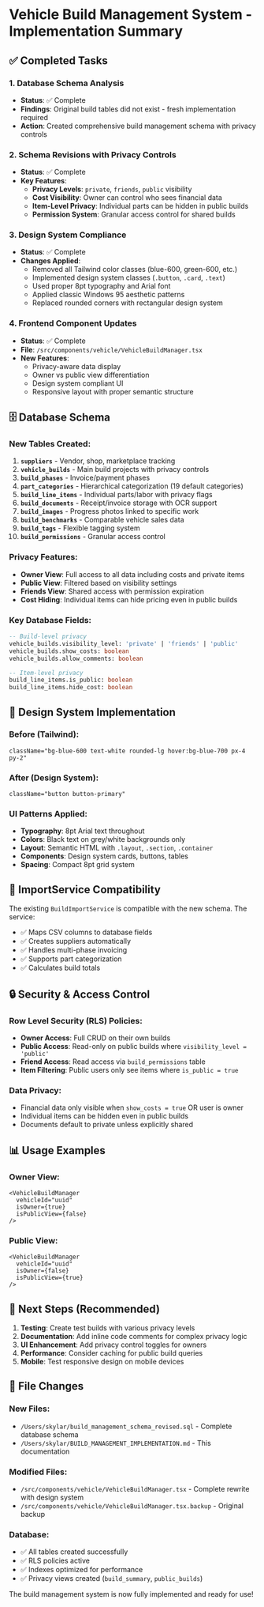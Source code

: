 # Vehicle Build Management System - Implementation Summary

## ✅ Completed Tasks

### 1. Database Schema Analysis
- **Status**: ✅ Complete
- **Findings**: Original build tables did not exist - fresh implementation required
- **Action**: Created comprehensive build management schema with privacy controls

### 2. Schema Revisions with Privacy Controls
- **Status**: ✅ Complete
- **Key Features**:
  - **Privacy Levels**: `private`, `friends`, `public` visibility
  - **Cost Visibility**: Owner can control who sees financial data
  - **Item-Level Privacy**: Individual parts can be hidden in public builds
  - **Permission System**: Granular access control for shared builds

### 3. Design System Compliance
- **Status**: ✅ Complete
- **Changes Applied**:
  - Removed all Tailwind color classes (blue-600, green-600, etc.)
  - Implemented design system classes (`.button`, `.card`, `.text`)
  - Used proper 8pt typography and Arial font
  - Applied classic Windows 95 aesthetic patterns
  - Replaced rounded corners with rectangular design system

### 4. Frontend Component Updates
- **Status**: ✅ Complete
- **File**: `/src/components/vehicle/VehicleBuildManager.tsx`
- **New Features**:
  - Privacy-aware data display
  - Owner vs public view differentiation
  - Design system compliant UI
  - Responsive layout with proper semantic structure

## 🗄️ Database Schema

### New Tables Created:
1. **`suppliers`** - Vendor, shop, marketplace tracking
2. **`vehicle_builds`** - Main build projects with privacy controls
3. **`build_phases`** - Invoice/payment phases
4. **`part_categories`** - Hierarchical categorization (19 default categories)
5. **`build_line_items`** - Individual parts/labor with privacy flags
6. **`build_documents`** - Receipt/invoice storage with OCR support
7. **`build_images`** - Progress photos linked to specific work
8. **`build_benchmarks`** - Comparable vehicle sales data
9. **`build_tags`** - Flexible tagging system
10. **`build_permissions`** - Granular access control

### Privacy Features:
- **Owner View**: Full access to all data including costs and private items
- **Public View**: Filtered based on visibility settings
- **Friends View**: Shared access with permission expiration
- **Cost Hiding**: Individual items can hide pricing even in public builds

### Key Database Fields:
```sql
-- Build-level privacy
vehicle_builds.visibility_level: 'private' | 'friends' | 'public'
vehicle_builds.show_costs: boolean
vehicle_builds.allow_comments: boolean

-- Item-level privacy
build_line_items.is_public: boolean
build_line_items.hide_cost: boolean
```

## 🎨 Design System Implementation

### Before (Tailwind):
```tsx
className="bg-blue-600 text-white rounded-lg hover:bg-blue-700 px-4 py-2"
```

### After (Design System):
```tsx
className="button button-primary"
```

### UI Patterns Applied:
- **Typography**: 8pt Arial text throughout
- **Colors**: Black text on grey/white backgrounds only
- **Layout**: Semantic HTML with `.layout`, `.section`, `.container`
- **Components**: Design system cards, buttons, tables
- **Spacing**: Compact 8pt grid system

## 🔧 ImportService Compatibility

The existing `BuildImportService` is compatible with the new schema. The service:
- ✅ Maps CSV columns to database fields
- ✅ Creates suppliers automatically
- ✅ Handles multi-phase invoicing
- ✅ Supports part categorization
- ✅ Calculates build totals

## 🔒 Security & Access Control

### Row Level Security (RLS) Policies:
- **Owner Access**: Full CRUD on their own builds
- **Public Access**: Read-only on public builds where `visibility_level = 'public'`
- **Friend Access**: Read access via `build_permissions` table
- **Item Filtering**: Public users only see items where `is_public = true`

### Data Privacy:
- Financial data only visible when `show_costs = true` OR user is owner
- Individual items can be hidden even in public builds
- Documents default to private unless explicitly shared

## 📊 Usage Examples

### Owner View:
```tsx
<VehicleBuildManager
  vehicleId="uuid"
  isOwner={true}
  isPublicView={false}
/>
```

### Public View:
```tsx
<VehicleBuildManager
  vehicleId="uuid"
  isOwner={false}
  isPublicView={true}
/>
```

## 🎯 Next Steps (Recommended)

1. **Testing**: Create test builds with various privacy levels
2. **Documentation**: Add inline code comments for complex privacy logic
3. **UI Enhancement**: Add privacy control toggles for owners
4. **Performance**: Consider caching for public build queries
5. **Mobile**: Test responsive design on mobile devices

## 📁 File Changes

### New Files:
- `/Users/skylar/build_management_schema_revised.sql` - Complete database schema
- `/Users/skylar/BUILD_MANAGEMENT_IMPLEMENTATION.md` - This documentation

### Modified Files:
- `/src/components/vehicle/VehicleBuildManager.tsx` - Complete rewrite with design system
- `/src/components/vehicle/VehicleBuildManager.tsx.backup` - Original backup

### Database:
- ✅ All tables created successfully
- ✅ RLS policies active
- ✅ Indexes optimized for performance
- ✅ Privacy views created (`build_summary`, `public_builds`)

The build management system is now fully implemented and ready for use!